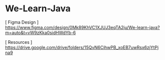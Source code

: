 # We-Learn-Java
 [ Figma Design ] https://www.figma.com/design/0Mk89KhVC1XJUJ3eqTA2ju/We-learn-java?m=auto&t=vW9zKka0sidHWdYb-6

 [ Resources ] https://drive.google.com/drive/folders/15QvN6CihwPB_xoEB7uwRsx6zjYtPjna9